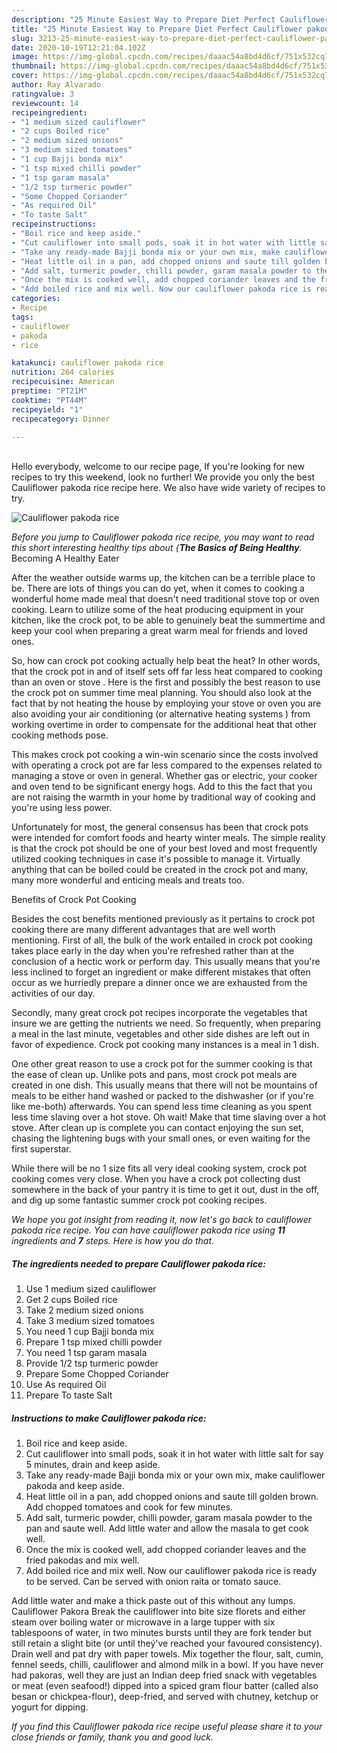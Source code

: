 ```yaml
---
description: "25 Minute Easiest Way to Prepare Diet Perfect Cauliflower pakoda rice"
title: "25 Minute Easiest Way to Prepare Diet Perfect Cauliflower pakoda rice"
slug: 3213-25-minute-easiest-way-to-prepare-diet-perfect-cauliflower-pakoda-rice
date: 2020-10-19T12:21:04.102Z
image: https://img-global.cpcdn.com/recipes/daaac54a8bd4d6cf/751x532cq70/cauliflower-pakoda-rice-recipe-main-photo.jpg
thumbnail: https://img-global.cpcdn.com/recipes/daaac54a8bd4d6cf/751x532cq70/cauliflower-pakoda-rice-recipe-main-photo.jpg
cover: https://img-global.cpcdn.com/recipes/daaac54a8bd4d6cf/751x532cq70/cauliflower-pakoda-rice-recipe-main-photo.jpg
author: Ray Alvarado
ratingvalue: 3
reviewcount: 14
recipeingredient:
- "1 medium sized cauliflower"
- "2 cups Boiled rice"
- "2 medium sized onions"
- "3 medium sized tomatoes"
- "1 cup Bajji bonda mix"
- "1 tsp mixed chilli powder"
- "1 tsp garam masala"
- "1/2 tsp turmeric powder"
- "Some Chopped Coriander"
- "As required Oil"
- "To taste Salt"
recipeinstructions:
- "Boil rice and keep aside."
- "Cut cauliflower into small pods, soak it in hot water with little salt for say 5 minutes, drain and keep aside."
- "Take any ready-made Bajji bonda mix or your own mix, make cauliflower pakoda and keep aside."
- "Heat little oil in a pan, add chopped onions and saute till golden brown. Add chopped tomatoes and cook for few minutes."
- "Add salt, turmeric powder, chilli powder, garam masala powder to the pan and saute well. Add little water and allow the masala to get cook well."
- "Once the mix is cooked well, add chopped coriander leaves and the fried pakodas and mix well."
- "Add boiled rice and mix well. Now our cauliflower pakoda rice is ready to be served. Can be served with onion raita or tomato sauce."
categories:
- Recipe
tags:
- cauliflower
- pakoda
- rice

katakunci: cauliflower pakoda rice 
nutrition: 264 calories
recipecuisine: American
preptime: "PT21M"
cooktime: "PT44M"
recipeyield: "1"
recipecategory: Dinner

---
```

<br>
Hello everybody, welcome to our recipe page, If you're looking for new recipes to try this weekend, look no further! We provide you only the best Cauliflower pakoda rice recipe here. We also have wide variety of recipes to try.
<br>


![Cauliflower pakoda rice](https://img-global.cpcdn.com/recipes/daaac54a8bd4d6cf/751x532cq70/cauliflower-pakoda-rice-recipe-main-photo.jpg)

<i>Before you jump to Cauliflower pakoda rice recipe, you may want to read this short interesting healthy tips about {<strong>The Basics of Being Healthy</strong>.</i>
Becoming A Healthy Eater


After the weather outside warms up, the kitchen can be a terrible place to be. There are lots of things you can do yet, when it comes to cooking a wonderful home made meal that doesn't need traditional stove top or oven cooking. Learn to utilize some of the heat producing equipment in your kitchen, like the crock pot, to be able to genuinely beat the summertime and keep your cool when preparing a great warm meal for friends and loved ones.

So, how can crock pot cooking actually help beat the heat? In other words, that the crock pot in and of itself sets off far less heat compared to cooking than an oven or stove . Here is the first and possibly the best reason to use the crock pot on summer time meal planning. You should also look at the fact that by not heating the house by employing your stove or oven you are also avoiding your air conditioning (or alternative heating systems ) from working overtime in order to compensate for the additional heat that other cooking methods pose.

This makes crock pot cooking a win-win scenario since the costs involved with operating a crock pot are far less compared to the expenses related to managing a stove or oven in general. Whether gas or electric, your cooker and oven tend to be significant energy hogs. Add to this the fact that you are not raising the warmth in your home by traditional way of cooking and you're using less power.

Unfortunately for most, the general consensus has been that crock pots were intended for comfort foods and hearty winter meals.  The simple reality is that the crock pot should be one of your best loved and most frequently utilized cooking techniques in case it's possible to manage it.  Virtually anything that can be boiled could be created in the crock pot and many, many more wonderful and enticing meals and treats too.

Benefits of Crock Pot Cooking

Besides the cost benefits mentioned previously as it pertains to crock pot cooking there are many different advantages that are well worth mentioning. First of all, the bulk of the work entailed in crock pot cooking takes place early in the day when you're refreshed rather than at the conclusion of a hectic work or perform day. This usually means that you're less inclined to forget an ingredient or make different mistakes that often occur as we hurriedly prepare a dinner once we are exhausted from the activities of our day.

Secondly, many great crock pot recipes incorporate the vegetables that insure we are getting the nutrients we need. So frequently, when preparing a meal in the last minute, vegetables and other side dishes are left out in favor of expedience. Crock pot cooking many instances is a meal in 1 dish.

One other great reason to use a crock pot for the summer cooking is that the ease of clean up.  Unlike pots and pans, most crock pot meals are created in one dish. This usually means that there will not be mountains of meals to be either hand washed or packed to the dishwasher (or if you're like me-both) afterwards. You can spend less time cleaning as you spent less time slaving over a hot stove. Oh wait! Make that time slaving over a hot stove. After clean up is complete you can contact enjoying the sun set, chasing the lightening bugs with your small ones, or even waiting for the first superstar.

While there will be no 1 size fits all very ideal cooking system, crock pot cooking comes very close. When you have a crock pot collecting dust somewhere in the back of your pantry it is time to get it out, dust in the off, and dig up some fantastic summer crock pot cooking recipes.


<i>We hope you got insight from reading it, now let's go back to cauliflower pakoda rice recipe. You can have cauliflower pakoda rice using <strong>11</strong> ingredients and <strong>7</strong> steps. Here is how you do that.
</i>

##### The ingredients needed to prepare Cauliflower pakoda rice:

1. Use 1 medium sized cauliflower
1. Get 2 cups Boiled rice
1. Take 2 medium sized onions
1. Take 3 medium sized tomatoes
1. You need 1 cup Bajji bonda mix
1. Prepare 1 tsp mixed chilli powder
1. You need 1 tsp garam masala
1. Provide 1/2 tsp turmeric powder
1. Prepare Some Chopped Coriander
1. Use As required Oil
1. Prepare To taste Salt


##### Instructions to make Cauliflower pakoda rice:

1. Boil rice and keep aside.
1. Cut cauliflower into small pods, soak it in hot water with little salt for say 5 minutes, drain and keep aside.
1. Take any ready-made Bajji bonda mix or your own mix, make cauliflower pakoda and keep aside.
1. Heat little oil in a pan, add chopped onions and saute till golden brown. Add chopped tomatoes and cook for few minutes.
1. Add salt, turmeric powder, chilli powder, garam masala powder to the pan and saute well. Add little water and allow the masala to get cook well.
1. Once the mix is cooked well, add chopped coriander leaves and the fried pakodas and mix well.
1. Add boiled rice and mix well. Now our cauliflower pakoda rice is ready to be served. Can be served with onion raita or tomato sauce.


Add little water and make a thick paste out of this without any lumps. Cauliflower Pakora Break the cauliflower into bite size florets and either steam over boiling water or microwave in a large tupper with six tablespoons of water, in two minutes bursts until they are fork tender but still retain a slight bite (or until theý&#39;ve reached your favoured consistency). Drain well and pat dry with paper towels. Mix together the flour, salt, cumin, fennel seeds, chilli, cauliflower and almond milk in a bowl. If you have never had pakoras, well they are just an Indian deep fried snack with vegetables or meat (even seafood!) dipped into a spiced gram flour batter (called also besan or chickpea-flour), deep-fried, and served with chutney, ketchup or yogurt for dipping. 

<i>If you find this Cauliflower pakoda rice recipe useful please share it to your close friends or family, thank you and good luck.</i>

